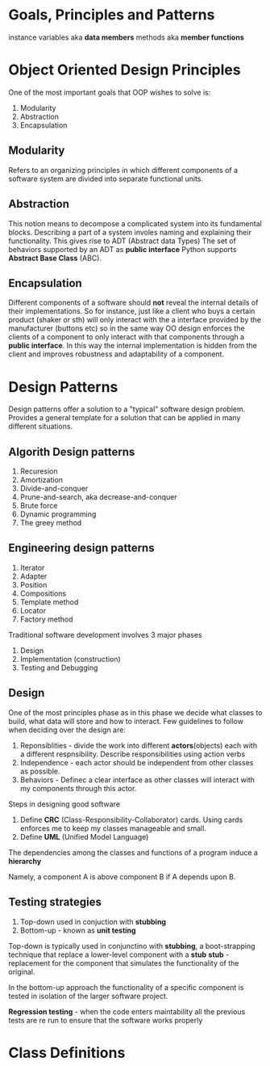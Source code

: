 # Goals, Principles and Patterns
instance variables aka **data members**
methods aka **member functions**

# Object Oriented Design Principles
One of the most important goals that OOP wishes to solve is:
1. Modularity
2. Abstraction
3. Encapsulation

## Modularity
Refers to an organizing principles in which different components of a software system are divided into separate functional units.


## Abstraction
This notion means to decompose a complicated system into its fundamental blocks. Describing a part of a system involes naming and explaining their functionality.
This gives rise to ADT (Abstract data Types)
The set of behaviors supported by an ADT as **public interface**
Python supports **Abstract Base Class** (ABC).


## Encapsulation
Different components of a software should **not** reveal the internal details of their implementations.
So for instance, just like a client who buys a certain product (shaker or sth) will only interact with the a interface provided by the manufacturer (buttons etc) so in the same way OO design enforces the clients of a component to only interact with that components through a  **public interface**. In this way the internal implementation is hidden from the client and improves robustness and adaptability of a component.


# Design Patterns
Design patterns offer a solution to a "typical" software design problem.
Provides a general template for a solution that can be applied in many different situations.

## Algorith Design patterns
1. Recuresion
2. Amortization
3. Divide-and-conquer
4. Prune-and-search, aka decrease-and-conquer
5. Brute force
6. Dynamic programming
7. The greey method

## Engineering design patterns
1. Iterator
2. Adapter
3. Position
4. Compositions
5. Template method
6. Locator
7. Factory method


Traditional software development involves 3 major phases
1. Design
2. Implementation (construction)
3. Testing and Debugging

## Design
One of the most principles phase as in this phase we decide what classes to build, what data will store and how to interact.
Few guidelines to follow when deciding over the design are:
1. Reponsiblities - divide the work into different **actors**(objects) each with a different respnsibility. Describe responsibilities using action verbs
2. Independence - each actor should be independent from other classes as possible.
3. Behaviors - Definec a clear interface as other classes will interact with my components through this actor.



Steps in designing good software

1. Define **CRC** (Class-Responsibility-Collaborator) cards. Using cards enforces me to keep my classes manageable and small.
2. Define **UML** (Unified Model Language)


The dependencies among the classes and functions of a program induce a **hierarchy**

Namely, a component A is above component B if A depends upon B.

## Testing strategies
1. Top-down used in conjuction with **stubbing**
2. Bottom-up - known as **unit testing**

Top-down is typically used in conjunctino with **stubbing**, a boot-strapping technique that replace a lower-level component with a **stub**
**stub** - replacement for the component that simulates the functionality of the original.

In the bottom-up approach the functionality of a specific component is tested in isolation of the larger software project.

**Regression testing** - when the code enters maintability all the previous tests are re run to ensure that the software works properly


# Class Definitions
